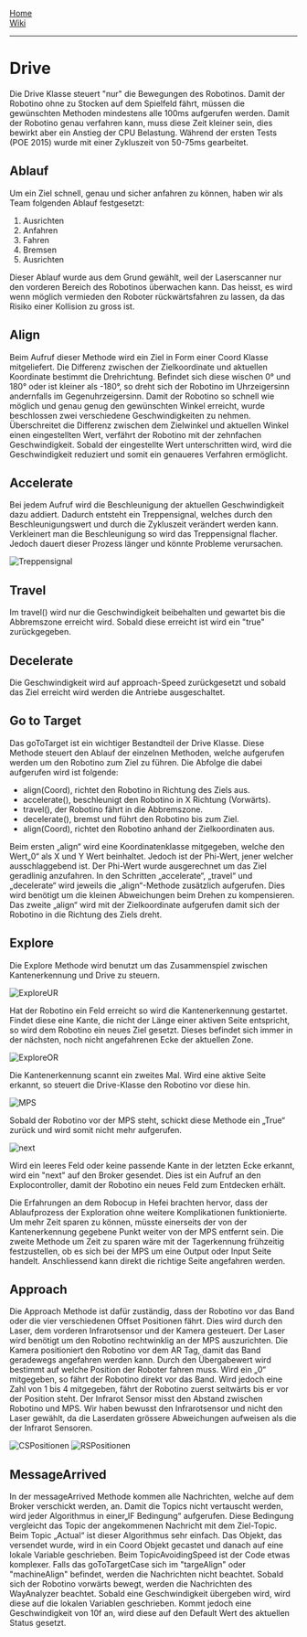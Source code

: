 [Home](home)  
[Wiki](WikiSolidus)  

-----------------

# Drive
Die Drive Klasse steuert "nur" die Bewegungen des Robotinos. Damit der Robotino ohne zu Stocken auf dem Spielfeld fährt, müssen die gewünschten Methoden mindestens alle 100ms aufgerufen werden. Damit der Robotino genau verfahren kann, muss diese Zeit kleiner sein, dies bewirkt aber ein Anstieg der CPU Belastung. Während der ersten Tests (POE 2015) wurde mit einer Zykluszeit von 50-75ms gearbeitet.

## Ablauf
Um ein Ziel schnell, genau und sicher anfahren zu können, haben wir als Team folgenden Ablauf festgesetzt:
1. Ausrichten
2. Anfahren
3. Fahren
4. Bremsen
5. Ausrichten

Dieser Ablauf wurde aus dem Grund gewählt, weil der Laserscanner nur den vorderen Bereich des Robotinos überwachen kann. Das heisst, es wird wenn möglich vermieden den Roboter rückwärtsfahren zu lassen, da das Risiko einer Kollision zu gross ist.

## Align
Beim Aufruf dieser Methode wird ein Ziel in Form einer Coord Klasse mitgeliefert. Die Differenz zwischen der Zielkoordinate und aktuellen Koordinate bestimmt die Drehrichtung. Befindet sich diese wischen 0° und 180° oder ist kleiner als -180°, so dreht sich der Robotino im Uhrzeigersinn andernfalls im Gegenuhrzeigersinn.
Damit der Robotino so schnell wie möglich und genau genug den gewünschten Winkel erreicht, wurde beschlossen zwei verschiedene Geschwindigkeiten zu nehmen. Überschreitet die Differenz zwischen dem Zielwinkel und aktuellen Winkel einen eingestellten Wert, verfährt der Robotino mit der zehnfachen Geschwindigkeit. Sobald der eingestellte Wert unterschritten wird, wird die Geschwindigkeit reduziert und somit ein genaueres Verfahren ermöglicht.

## Accelerate
Bei jedem Aufruf wird die Beschleunigung der aktuellen Geschwindigkeit dazu addiert. Dadurch entsteht ein Treppensignal, welches durch den Beschleunigungswert und durch die Zykluszeit verändert werden kann. Verkleinert man die Beschleunigung so wird das Treppensignal flacher. Jedoch dauert dieser Prozess länger und könnte Probleme verursachen.

![Treppensignal](https://gitlab.com/solidus/hefei/uploads/a70756c478f66f30390dd1396c457d3d/Treppensignal.PNG)

## Travel

Im travel() wird nur die Geschwindigkeit beibehalten und gewartet bis die Abbremszone erreicht wird. Sobald diese erreicht ist wird ein "true" zurückgegeben.

## Decelerate

Die Geschwindigkeit wird auf approach-Speed zurückgesetzt und sobald das Ziel erreicht wird werden die Antriebe ausgeschaltet.

## Go to Target

Das goToTarget ist ein wichtiger Bestandteil der Drive Klasse. Diese Methode steuert den Ablauf der einzelnen Methoden, welche aufgerufen werden um den Robotino zum Ziel zu führen. Die Abfolge die dabei aufgerufen wird ist folgende:
- align(Coord), richtet den Robotino in Richtung des Ziels aus.
- accelerate(), beschleunigt den Robotino in X Richtung (Vorwärts).
- travel(), der Robotino fährt in die Abbremszone.
- decelerate(), bremst und führt den Robotino bis zum Ziel.
- align(Coord), richtet den Robotino anhand der Zielkoordinaten aus.  

Beim ersten „align“ wird eine Koordinatenklasse mitgegeben, welche den Wert„0“ als X und Y Wert beinhaltet. Jedoch ist der Phi-Wert, jener welcher ausschlaggebend ist. Der Phi-Wert wurde ausgerechnet um das Ziel geradlinig anzufahren.
In den Schritten „accelerate“, „travel“ und „decelerate“ wird jeweils die „align“-Methode zusätzlich aufgerufen. Dies wird benötigt um die kleinen Abweichungen beim Drehen zu kompensieren.
Das zweite „align“ wird mit der Zielkoordinate aufgerufen damit sich der Robotino in die Richtung des Ziels dreht.



## Explore

Die Explore Methode wird benutzt um das Zusammenspiel zwischen Kantenerkennung und Drive zu steuern.

![ExploreUR](https://gitlab.com/solidus/hefei/uploads/d1f4d3e3bb906b955187853d0c5488b4/ExploreUR.PNG)  

Hat der Robotino ein Feld erreicht so wird die Kantenerkennung gestartet. Findet diese eine Kante, die nicht der Länge einer aktiven Seite entspricht, so wird dem Robotino ein neues Ziel gesetzt. Dieses befindet sich immer in der nächsten, noch nicht angefahrenen Ecke der aktuellen Zone.

![ExploreOR](https://gitlab.com/solidus/hefei/uploads/4ad5920fa2b7a82ca47369896dea784c/ExploreOR.PNG)  

Die Kantenerkennung scannt ein zweites Mal. Wird eine aktive Seite erkannt, so steuert die Drive-Klasse den Robotino vor diese hin.

![MPS](https://gitlab.com/solidus/hefei/uploads/ae8f360c933b75e8f3e166cb77549275/MPS.PNG)  

Sobald der Robotino vor der MPS steht, schickt diese Methode ein „True“ zurück und wird somit nicht mehr aufgerufen.

![next](https://gitlab.com/solidus/hefei/uploads/36ae58be68974affc10dff31e35d374d/next.PNG)  

Wird ein leeres Feld oder keine passende Kante in der letzten Ecke erkannt, wird ein "next" auf den Broker gesendet. Dies ist ein Aufruf an den Explocontroller, damit der Robotino ein neues Feld zum Entdecken erhält.

Die Erfahrungen an dem Robocup in Hefei brachten hervor, dass der Ablaufprozess der Exploration ohne weitere Komplikationen funktionierte. Um mehr Zeit sparen zu können, müsste einerseits der von der Kantenerkennung gegebene Punkt weiter von der MPS entfernt sein. Die zweite Methode um Zeit zu sparen wäre mit der Tagerkennung frühzeitig festzustellen, ob es sich bei der MPS um eine Output oder Input Seite handelt. Anschliessend kann direkt die richtige Seite angefahren werden.


## Approach

Die Approach Methode ist dafür zuständig, dass der Robotino vor das Band oder die vier verschiedenen Offset Positionen fährt. Dies wird durch den Laser, dem vorderen Infrarotsensor und der Kamera gesteuert. Der Laser wird benötigt um den Robotino rechtwinklig an der MPS auszurichten. Die Kamera positioniert den Robotino vor dem AR Tag, damit das Band geradewegs angefahren werden kann. Durch den Übergabewert wird bestimmt auf welche Position der Roboter fahren muss. Wird ein „0“ mitgegeben, so fährt der Robotino direkt vor das Band. Wird jedoch eine Zahl von 1 bis 4 mitgegeben, fährt der Robotino zuerst seitwärts bis er vor der Position steht. Der Infrarot Sensor misst den Abstand zwischen Robotino und MPS. Wir haben bewusst den Infrarotsensor und nicht den Laser gewählt, da die Laserdaten grössere Abweichungen aufweisen als die der Infrarot Sensoren.

![CSPositionen](https://gitlab.com/solidus/hefei/uploads/3d0c968f5dc95c71b784070992bcac95/CSPositionen.PNG)
![RSPositionen](https://gitlab.com/solidus/hefei/uploads/238c07724a4c79b227db8beb36ca21e4/RSPositionen.PNG)

## MessageArrived
In der messageArrived Methode kommen alle Nachrichten, welche auf dem Broker verschickt werden, an. Damit die Topics nicht vertauscht werden, wird jeder Algorithmus in einer„IF Bedingung“ aufgerufen. Diese Bedingung vergleicht das Topic der angekommenen Nachricht mit dem Ziel-Topic.
Beim Topic „Actual“ ist dieser Algorithmus sehr einfach. Das Objekt, das versendet wurde, wird in ein Coord Objekt gecastet und danach auf eine lokale Variable geschrieben.
Beim TopicAvoidingSpeed ist der Code etwas komplexer. Falls das goToTargetCase sich im "targeAlign" oder "machineAlign" befindet, werden die Nachrichten nicht beachtet. Sobald sich der Robotino vorwärts bewegt, werden die Nachrichten des WayAnalyzer beachtet. Sobald eine Geschwindigkeit übergeben wird, wird diese auf die lokalen Variablen geschrieben. Kommt jedoch eine Geschwindigkeit von 10f an, wird diese auf den Default Wert des aktuellen Status gesetzt.
